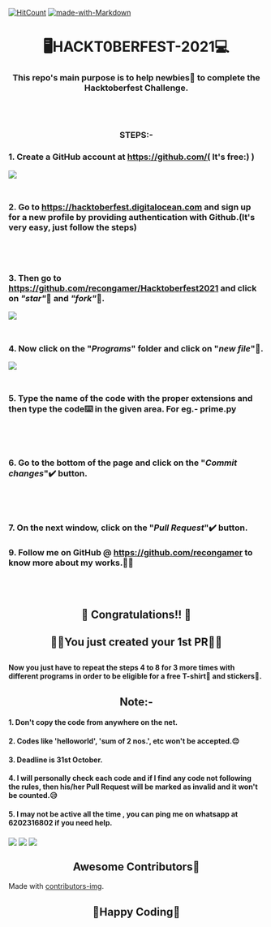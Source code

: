 [![HitCount](http://hits.dwyl.comrecongamer/Hacktoberfest2021.svg)](http://hits.dwyl.com/recongamer/Hacktoberfest2021)
[![made-with-Markdown](https://img.shields.io/badge/Made%20with-Markdown-1f425f.svg)](http://commonmark.org)

# <div align="center">🖥️HACKT0BERFEST-2021💻</div>

### <div align="center">This repo's main purpose is to help newbies👶 to complete the Hacktoberfest Challenge.</div>
<br></br>

### <div align="center">STEPS:-</div>

  ### 1. Create a GitHub account at https://github.com/( It's free:) )
![](https://i.ibb.co/L1ksc1B/aaa.jpg)
<br></br>
##
  ### 2. Go to https://hacktoberfest.digitalocean.com and sign up for a new profile by providing authentication with Github.(It's   very     easy, just follow the steps)
  
<br></br>
##
  ### 3. Then go to https://github.com/recongamer/Hacktoberfest2021 and click on *"star"*🌟 and *"fork"*🍴.
  ![](https://i.ibb.co/R4p91T9/fork1.jpg)
<br></br>
##
  ### 4. Now click on the "*Programs*" folder and click on "*new file*"📁.
  ![](https://i.ibb.co/PGymWWZ/1-0-2-Git-create-file.png)
<br></br>
##
  ### 5. Type the name of the code with the proper extensions and then type the code⌨️ in the given area. For eg.- prime.py
  
<br></br>
##
  ### 6. Go to the bottom of the page and click on the "*Commit changes*"✔️ button.
  
<br></br>
##
  ### 7. On the next window, click on the "*Pull Request*"✔️ button.
 
 ### 9. Follow me on GitHub @ https://github.com/recongamer to know more about my works.👨‍💻
  
<br></br>
##

## <div align="center"> 🥳 Congratulations!! 🥳 </div>
## <div align="center">🙌🙌You just created your 1st PR🙌🙌</div>
##

#### Now you just have to repeat the steps 4 to 8 for 3 more times with different programs in order to be eligible for a free T-shirt👕 and stickers🤩.


## <div align="center">Note:-</div>

#### 1. Don't copy the code from anywhere on the net.
#### 2. Codes like 'helloworld', 'sum of 2 nos.', etc won't be accepted.😔
#### 3. Deadline is 31st October.
#### 4. I will personally check each code and if I find any code not following the rules, then his/her Pull Request will be marked as invalid and it won't be counted.😥
#### 5. I may not be active all the time , you can ping me on whatsapp at 6202316802 if you need help. 



<img src="http://ForTheBadge.com/images/badges/built-with-swag.svg" align="center"></img>
<img src="http://ForTheBadge.com/images/badges/makes-people-smile.svg" align="center"></img>
<img src="http://ForTheBadge.com/images/badges/built-with-love.svg" align="center"></img>

## <div align="center">Awesome Contributors🤩</div>

Made with [contributors-img](https://contributors-img.web.app).

## <div align="center">🤞Happy Coding🤞</div>

